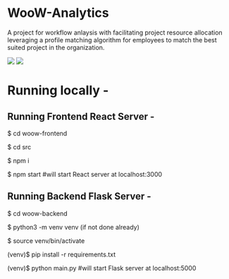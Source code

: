 # WooW-Analytics
A project for workflow anlaysis with facilitating project resource allocation leveraging a profile matching algorithm for employees to match the best suited project in the organization.

<img src="https://drive.google.com/uc?export=view&id=1DOuyFwY2631kwxwso_hBH033acShY-Ew" />

<img src="https://drive.google.com/uc?export=view&id=1SCyjCLRtUQNKlGTSEgX7bbJ-GACitJad" />

# Running locally -
## Running Frontend React Server -

$ cd woow-frontend

$ cd src

$ npm i

$ npm start #will start React server at localhost:3000

## Running Backend Flask Server -

$ cd woow-backend

$ python3 -m venv venv (if not done already)

$ source venv/bin/activate

(venv)$ pip install -r requirements.txt

(venv)$ python main.py #will start Flask server at localhost:5000
